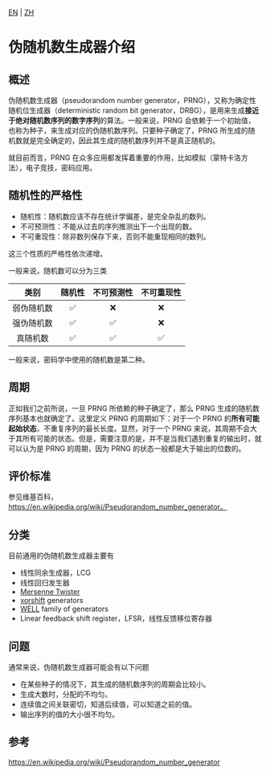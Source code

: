 [EN](./intro.md) | [ZH](./intro-zh.md)
# 伪随机数生成器介绍

## 概述

伪随机数生成器（pseudorandom number generator，PRNG），又称为确定性随机位生成器（deterministic random bit generator，DRBG），是用来生成**接近于绝对随机数序列的数字序列**的算法。一般来说，PRNG 会依赖于一个初始值，也称为种子，来生成对应的伪随机数序列。只要种子确定了，PRNG 所生成的随机数就是完全确定的，因此其生成的随机数序列并不是真正随机的。

就目前而言，PRNG 在众多应用都发挥着重要的作用，比如模拟（蒙特卡洛方法），电子竞技，密码应用。

## 随机性的严格性

- 随机性：随机数应该不存在统计学偏差，是完全杂乱的数列。
- 不可预测性：不能从过去的序列推测出下一个出现的数。
- 不可重现性：除非数列保存下来，否则不能重现相同的数列。

这三个性质的严格性依次递增。

一般来说，随机数可以分为三类

|    类别    | 随机性 | 不可预测性 | 不可重现性 |
| :--------: | :----: | :--------: | :--------: |
| 弱伪随机数 |   ✅    |     ❌      |     ❌      |
| 强伪随机数 |   ✅    |     ✅      |     ❌      |
|  真随机数  |   ✅    |     ✅      |     ✅      |

一般来说，密码学中使用的随机数是第二种。

## 周期

正如我们之前所说，一旦 PRNG 所依赖的种子确定了，那么 PRNG 生成的随机数序列基本也就确定了。这里定义 PRNG 的周期如下：对于一个 PRNG 的**所有可能起始状态**，不重复序列的最长长度。显然，对于一个 PRNG 来说，其周期不会大于其所有可能的状态。但是，需要注意的是，并不是当我们遇到重复的输出时，就可以认为是 PRNG 的周期，因为 PRNG 的状态一般都是大于输出的位数的。

## 评价标准

参见维基百科，https://en.wikipedia.org/wiki/Pseudorandom_number_generator。

## 分类

目前通用的伪随机数生成器主要有

-   线性同余生成器，LCG
-   线性回归发生器
-   [Mersenne Twister](https://en.wikipedia.org/wiki/Mersenne_Twister)
-   [xorshift](https://en.wikipedia.org/wiki/Xorshift) generators
-   [WELL](https://en.wikipedia.org/wiki/Well_Equidistributed_Long-period_Linear) family of generators
-   Linear feedback shift register，LFSR，线性反馈移位寄存器

## 问题

通常来说，伪随机数生成器可能会有以下问题

-   在某些种子的情况下，其生成的随机数序列的周期会比较小。
-   生成大数时，分配的不均匀。
-   连续值之间关联密切，知道后续值，可以知道之前的值。
-   输出序列的值的大小很不均匀。

## 参考

https://en.wikipedia.org/wiki/Pseudorandom_number_generator